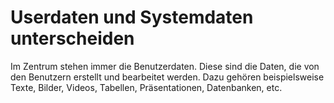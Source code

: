 # Userdaten und Systemdaten unterscheiden

Im Zentrum stehen immer die Benutzerdaten. Diese sind die Daten, die von den Benutzern erstellt und bearbeitet werden. Dazu gehören beispielsweise Texte, Bilder, Videos, Tabellen, Präsentationen, Datenbanken, etc.